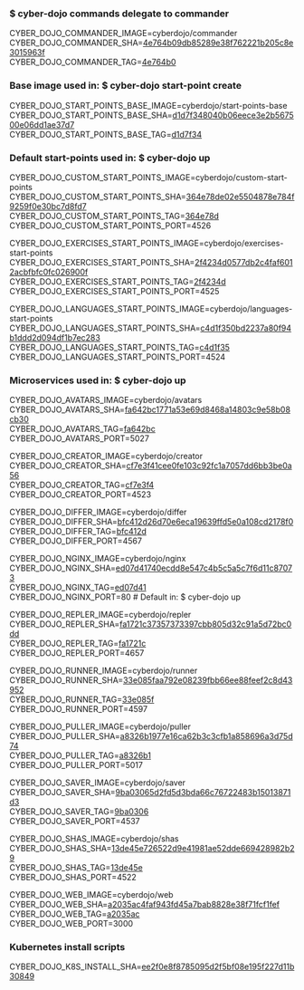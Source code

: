 ### $ cyber-dojo commands delegate to commander

CYBER_DOJO_COMMANDER_IMAGE=cyberdojo/commander  
CYBER_DOJO_COMMANDER_SHA=[4e764b09db85289e38f762221b205c8e3015963f](https://github.com/cyber-dojo/commander/commit/4e764b09db85289e38f762221b205c8e3015963f)  
CYBER_DOJO_COMMANDER_TAG=[4e764b0](https://hub.docker.com/layers/cyberdojo/commander/4e764b0/images/sha256-72109023c547d5e18f8c04ede18cf5bce4f9ac2aca8c463f03119d2e3d739dc5)  

### Base image used in: $ cyber-dojo start-point create

CYBER_DOJO_START_POINTS_BASE_IMAGE=cyberdojo/start-points-base  
CYBER_DOJO_START_POINTS_BASE_SHA=[d1d7f348040b06eece3e2b567500e06dd1ae37d7](https://github.com/cyber-dojo/start-points-base/commit/d1d7f348040b06eece3e2b567500e06dd1ae37d7)  
CYBER_DOJO_START_POINTS_BASE_TAG=[d1d7f34](https://hub.docker.com/layers/cyberdojo/start-points-base/d1d7f34/images/sha256-463af2b0c3464f238ca94586ad1537cea310178f423cf1d141452e5222ab0fd5)  

### Default start-points used in: $ cyber-dojo up

CYBER_DOJO_CUSTOM_START_POINTS_IMAGE=cyberdojo/custom-start-points  
CYBER_DOJO_CUSTOM_START_POINTS_SHA=[364e78de02e5504878e784f9259f0e30bc7d8fd7](https://github.com/cyber-dojo/custom-start-points/commit/364e78de02e5504878e784f9259f0e30bc7d8fd7)  
CYBER_DOJO_CUSTOM_START_POINTS_TAG=[364e78d](https://hub.docker.com/layers/cyberdojo/custom-start-points/364e78d/images/sha256-ba1449d8dda5f554ef2cb7912159bbfb7102c4971243c49d446f76c835612382)  
CYBER_DOJO_CUSTOM_START_POINTS_PORT=4526

CYBER_DOJO_EXERCISES_START_POINTS_IMAGE=cyberdojo/exercises-start-points  
CYBER_DOJO_EXERCISES_START_POINTS_SHA=[2f4234d0577db2c4faf6012acbfbfc0fc026900f](https://github.com/cyber-dojo/exercises-start-points/commit/2f4234d0577db2c4faf6012acbfbfc0fc026900f)  
CYBER_DOJO_EXERCISES_START_POINTS_TAG=[2f4234d](https://hub.docker.com/layers/cyberdojo/exercises-start-points/2f4234d/images/sha256-7c9db9d52b461ff48019008dba89aec445e552913338020270fa8f392766484f)  
CYBER_DOJO_EXERCISES_START_POINTS_PORT=4525

CYBER_DOJO_LANGUAGES_START_POINTS_IMAGE=cyberdojo/languages-start-points  
CYBER_DOJO_LANGUAGES_START_POINTS_SHA=[c4d1f350bd2237a80f94b1ddd2d094df1b7ec283](https://github.com/cyber-dojo/languages-start-points/commit/c4d1f350bd2237a80f94b1ddd2d094df1b7ec283)  
CYBER_DOJO_LANGUAGES_START_POINTS_TAG=[c4d1f35](https://hub.docker.com/layers/cyberdojo/languages-start-points/c4d1f35/images/sha256-e1a2e008519c4560e2ddef90053069a98df90c63309d4ceb3440752383ea5efb)  
CYBER_DOJO_LANGUAGES_START_POINTS_PORT=4524

### Microservices used in: $ cyber-dojo up

CYBER_DOJO_AVATARS_IMAGE=cyberdojo/avatars  
CYBER_DOJO_AVATARS_SHA=[fa642bc1771a53e69d8468a14803c9e58b08cb30](https://github.com/cyber-dojo/avatars/commit/fa642bc1771a53e69d8468a14803c9e58b08cb30)  
CYBER_DOJO_AVATARS_TAG=[fa642bc](https://hub.docker.com/layers/cyberdojo/avatars/fa642bc/images/sha256-886ef55433c2e754deca379b4785e08e8eca6c1957ed68137ac547cba9e46c2f)  
CYBER_DOJO_AVATARS_PORT=5027

CYBER_DOJO_CREATOR_IMAGE=cyberdojo/creator  
CYBER_DOJO_CREATOR_SHA=[cf7e3f41cee0fe103c92fc1a7057dd6bb3be0a56](https://github.com/cyber-dojo/creator/commit/cf7e3f41cee0fe103c92fc1a7057dd6bb3be0a56)  
CYBER_DOJO_CREATOR_TAG=[cf7e3f4](https://hub.docker.com/layers/cyberdojo/creator/cf7e3f4/images/sha256-dddc51563ed59592c2b3f53d0e332114d920c61513a07f5fc7a9fd9cd51c6bdc)  
CYBER_DOJO_CREATOR_PORT=4523

CYBER_DOJO_DIFFER_IMAGE=cyberdojo/differ  
CYBER_DOJO_DIFFER_SHA=[bfc412d26d70e6eca19639ffd5e0a108cd2178f0](https://github.com/cyber-dojo/differ/commit/bfc412d26d70e6eca19639ffd5e0a108cd2178f0)  
CYBER_DOJO_DIFFER_TAG=[bfc412d](https://hub.docker.com/layers/cyberdojo/differ/bfc412d/images/sha256-6166bb0d0881504ab6327de974fdf57903e7864615f232ca6136ff6423c35fe7)  
CYBER_DOJO_DIFFER_PORT=4567

CYBER_DOJO_NGINX_IMAGE=cyberdojo/nginx  
CYBER_DOJO_NGINX_SHA=[ed07d41740ecdd8e547c4b5c5a5c7f6d11c87073](https://github.com/cyber-dojo/nginx/commit/ed07d41740ecdd8e547c4b5c5a5c7f6d11c87073)  
CYBER_DOJO_NGINX_TAG=[ed07d41](https://hub.docker.com/layers/cyberdojo/nginx/ed07d41/images/sha256-da1489b605dc1306c1c442ed56d459586c118bf65230204db097ae057e0c67c5)  
CYBER_DOJO_NGINX_PORT=80 # Default in: $ cyber-dojo up

CYBER_DOJO_REPLER_IMAGE=cyberdojo/repler  
CYBER_DOJO_REPLER_SHA=[fa1721c37357373397cbb805d32c91a5d72bc0dd](https://github.com/cyber-dojo/repler/commit/fa1721c37357373397cbb805d32c91a5d72bc0dd)  
CYBER_DOJO_REPLER_TAG=[fa1721c](https://hub.docker.com/layers/cyberdojo/repler/fa1721c/images/sha256-0467b1ffb64e69fc9df3db0ef2f0fe50ff3c458c0ad0d9172541cad9e9184059)  
CYBER_DOJO_REPLER_PORT=4657

CYBER_DOJO_RUNNER_IMAGE=cyberdojo/runner  
CYBER_DOJO_RUNNER_SHA=[33e085faa792e08239fbb66ee88feef2c8d43952](https://github.com/cyber-dojo/runner/commit/33e085faa792e08239fbb66ee88feef2c8d43952)  
CYBER_DOJO_RUNNER_TAG=[33e085f](https://hub.docker.com/layers/cyberdojo/runner/33e085f/images/sha256-186de9419494d4991a860503ea3c830140621d58119fa507c639186741c4007f)  
CYBER_DOJO_RUNNER_PORT=4597

CYBER_DOJO_PULLER_IMAGE=cyberdojo/puller  
CYBER_DOJO_PULLER_SHA=[a8326b1977e16ca62b3c3cfb1a858696a3d75d74](https://github.com/cyber-dojo/puller/commit/a8326b1977e16ca62b3c3cfb1a858696a3d75d74)  
CYBER_DOJO_PULLER_TAG=[a8326b1](https://hub.docker.com/layers/cyberdojo/puller/a8326b1/images/sha256-13c9ad10ffb8bc4811e5576fe551f677a9372c286f7b8066c64d2690164ed7fc)  
CYBER_DOJO_PULLER_PORT=5017

CYBER_DOJO_SAVER_IMAGE=cyberdojo/saver  
CYBER_DOJO_SAVER_SHA=[9ba03065d2fd5d3bda66c76722483b15013871d3](https://github.com/cyber-dojo/saver/commit/9ba03065d2fd5d3bda66c76722483b15013871d3)  
CYBER_DOJO_SAVER_TAG=[9ba0306](https://hub.docker.com/layers/cyberdojo/saver/9ba0306/images/sha256-d5b4b493b96a407d46d2ca3af0bb4e9ffd225df78a5aed105224e4120b3b9814)  
CYBER_DOJO_SAVER_PORT=4537

CYBER_DOJO_SHAS_IMAGE=cyberdojo/shas  
CYBER_DOJO_SHAS_SHA=[13de45e726522d9e41981ae52dde669428982b29](https://github.com/cyber-dojo/shas/commit/13de45e726522d9e41981ae52dde669428982b29)  
CYBER_DOJO_SHAS_TAG=[13de45e](https://hub.docker.com/layers/cyberdojo/shas/13de45e/images/sha256-b761f62285b4e4841bb6e3b4fe79b6abd736b3afb61739eef47d4729eb1d7ecb)  
CYBER_DOJO_SHAS_PORT=4522

CYBER_DOJO_WEB_IMAGE=cyberdojo/web  
CYBER_DOJO_WEB_SHA=[a2035ac4faf943fd45a7bab8828e38f71fcf1fef](https://github.com/cyber-dojo/web/commit/a2035ac4faf943fd45a7bab8828e38f71fcf1fef)  
CYBER_DOJO_WEB_TAG=[a2035ac](https://hub.docker.com/layers/cyberdojo/web/a2035ac/images/sha256-62fc9cad28240b02befc0904b3a9608b612144e3c53551ca1d11c5203c7e054c)  
CYBER_DOJO_WEB_PORT=3000

### Kubernetes install scripts
CYBER_DOJO_K8S_INSTALL_SHA=[ee2f0e8f8785095d2f5bf08e195f227d11b30849](https://github.com/cyber-dojo/k8s-install/commit/ee2f0e8f8785095d2f5bf08e195f227d11b30849)  
